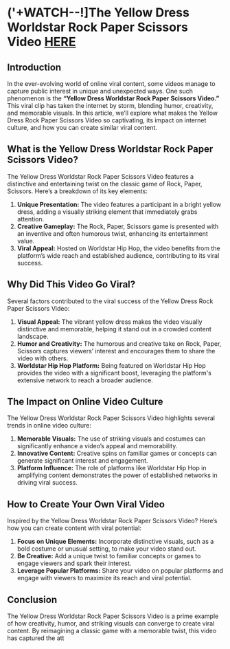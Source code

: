 # ('+WATCH--!]The Yellow Dress Worldstar Rock Paper Scissors Video [HERE](https://viral.cinematiq.top/viral-vids/?vid=worldstar-rock-paper)

## Introduction

In the ever-evolving world of online viral content, some videos manage to capture public interest in unique and unexpected ways. One such phenomenon is the **“Yellow Dress Worldstar Rock Paper Scissors Video.”** This viral clip has taken the internet by storm, blending humor, creativity, and memorable visuals. In this article, we’ll explore what makes the Yellow Dress Rock Paper Scissors Video so captivating, its impact on internet culture, and how you can create similar viral content.

## What is the Yellow Dress Worldstar Rock Paper Scissors Video?

The Yellow Dress Worldstar Rock Paper Scissors Video features a distinctive and entertaining twist on the classic game of Rock, Paper, Scissors. Here’s a breakdown of its key elements:

1. **Unique Presentation:** The video features a participant in a bright yellow dress, adding a visually striking element that immediately grabs attention.
2. **Creative Gameplay:** The Rock, Paper, Scissors game is presented with an inventive and often humorous twist, enhancing its entertainment value.
3. **Viral Appeal:** Hosted on Worldstar Hip Hop, the video benefits from the platform’s wide reach and established audience, contributing to its viral success.

## Why Did This Video Go Viral?

Several factors contributed to the viral success of the Yellow Dress Rock Paper Scissors Video:

1. **Visual Appeal:** The vibrant yellow dress makes the video visually distinctive and memorable, helping it stand out in a crowded content landscape.
2. **Humor and Creativity:** The humorous and creative take on Rock, Paper, Scissors captures viewers’ interest and encourages them to share the video with others.
3. **Worldstar Hip Hop Platform:** Being featured on Worldstar Hip Hop provides the video with a significant boost, leveraging the platform's extensive network to reach a broader audience.

## The Impact on Online Video Culture

The Yellow Dress Worldstar Rock Paper Scissors Video highlights several trends in online video culture:

1. **Memorable Visuals:** The use of striking visuals and costumes can significantly enhance a video’s appeal and memorability.
2. **Innovative Content:** Creative spins on familiar games or concepts can generate significant interest and engagement.
3. **Platform Influence:** The role of platforms like Worldstar Hip Hop in amplifying content demonstrates the power of established networks in driving viral success.

## How to Create Your Own Viral Video

Inspired by the Yellow Dress Worldstar Rock Paper Scissors Video? Here’s how you can create content with viral potential:

1. **Focus on Unique Elements:** Incorporate distinctive visuals, such as a bold costume or unusual setting, to make your video stand out.
2. **Be Creative:** Add a unique twist to familiar concepts or games to engage viewers and spark their interest.
3. **Leverage Popular Platforms:** Share your video on popular platforms and engage with viewers to maximize its reach and viral potential.

## Conclusion

The Yellow Dress Worldstar Rock Paper Scissors Video is a prime example of how creativity, humor, and striking visuals can converge to create viral content. By reimagining a classic game with a memorable twist, this video has captured the att
